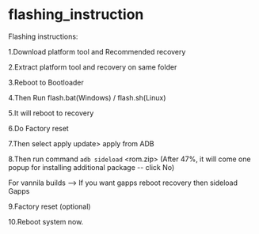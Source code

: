 # flashing_instruction

Flashing instructions:

1.Download platform tool and Recommended recovery

2.Extract platform tool and recovery on same folder

3.Reboot to Bootloader

4.Then Run flash.bat(Windows) / flash.sh(Linux)

5.It will reboot to recovery

6.Do Factory reset

7.Then select apply update> apply from ADB

8.Then run command `adb sideload` <rom.zip> (After 47%, it will come one popup for installing additional package -- click No)

For vannila builds --> If you want gapps reboot recovery then sideload Gapps

9.Factory reset (optional)

10.Reboot system now.
